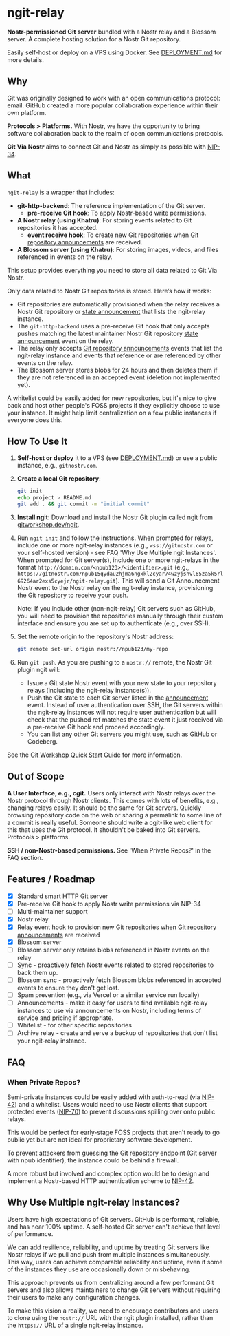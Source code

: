 # ngit-relay

**Nostr-permissioned Git server** bundled with a Nostr relay and a Blossom server. A complete hosting solution for a Nostr Git repository.

Easily self-host or deploy on a VPS using Docker. See [DEPLOYMENT.md](DEPLOYMENT.md) for more details.

## Why

Git was originally designed to work with an open communications protocol: email. GitHub created a more popular collaboration experience within their own platform.

**Protocols > Platforms.** With Nostr, we have the opportunity to bring software collaboration back to the realm of open communications protocols.

**Git Via Nostr** aims to connect Git and Nostr as simply as possible with [NIP-34](https://nips.nostr.com/34).

## What

`ngit-relay` is a wrapper that includes:

- **git-http-backend**: The reference implementation of the Git server.
  - **pre-receive Git hook**: To apply Nostr-based write permissions.
- **A Nostr relay (using Khatru)**: For storing events related to Git repositories it has accepted.
  - **event receive hook**: To create new Git repositories when [Git repository announcements](https://nips.nostr.com/34#repository-announcements) are received.
- **A Blossom server (using Khatru)**: For storing images, videos, and files referenced in events on the relay.

This setup provides everything you need to store all data related to Git Via Nostr.

Only data related to Nostr Git repositories is stored. Here’s how it works:

- Git repositories are automatically provisioned when the relay receives a Nostr Git repository or [state announcement](https://nips.nostr.com/34#repository-state-announcements) that lists the ngit-relay instance.
- The `git-http-backend` uses a pre-receive Git hook that only accepts pushes matching the latest maintainer Nostr Git repository [state announcement](https://nips.nostr.com/34#repository-state-announcements) event on the relay.
- The relay only accepts [Git repository announcements](https://nips.nostr.com/34#repository-announcements) events that list the ngit-relay instance and events that reference or are referenced by other events on the relay.
- The Blossom server stores blobs for 24 hours and then deletes them if they are not referenced in an accepted event (deletion not implemented yet).

A whitelist could be easily added for new repositories, but it's nice to give back and host other people's FOSS projects if they explicitly choose to use your instance. It might help limit centralization on a few public instances if everyone does this.

## How To Use It

1. **Self-host or deploy** it to a VPS (see [DEPLOYMENT.md](DEPLOYMENT.md)) or use a public instance, e.g., `gitnostr.com`.

2. **Create a local Git repository**:

   ```bash
   git init
   echo project > README.md
   git add . && git commit -m "initial commit"
   ```

3. **Install ngit**: Download and install the Nostr Git plugin called ngit from [gitworkshop.dev/ngit](https://gitworkshop.dev/ngit).

4. Run `ngit init` and follow the instructions. When prompted for relays, include one or more ngit-relay instances (e.g., `wss://gitnostr.com` or your self-hosted version) - see FAQ 'Why Use Multiple ngit Instances'. When prompted for Git server(s), include one or more ngit-relays in the format `http://domain.com/<npub123>/<identifier>.git` (e.g., `https://gitnostr.com/npub15qydau2hjma6ngxkl2cyar74wzyjshvl65za5k5rl69264ar2exs5cyejr/ngit-relay.git`). This will send a Git Announcement Nostr event to the Nostr relay on the ngit-relay instance, provisioning the Git repository to receive your push.

   Note: If you include other (non-ngit-relay) Git servers such as GitHub, you will need to provision the repositories manually through their custom interface and ensure you are set up to authenticate (e.g., over SSH).

5. Set the remote origin to the repository's Nostr address:

   ```bash
   git remote set-url origin nostr://npub123/my-repo
   ```

6. Run `git push`. As you are pushing to a `nostr://` remote, the Nostr Git plugin ngit will:
   - Issue a Git state Nostr event with your new state to your repository relays (including the ngit-relay instance(s)).
   - Push the Git state to each Git server listed in the [announcement](https://nips.nostr.com/34#repository-announcements) event. Instead of user authentication over SSH, the Git servers within the ngit-relay instances will not require user authentication but will check that the pushed ref matches the state event it just received via a pre-receive Git hook and proceed accordingly.
   - You can list any other Git servers you might use, such as GitHub or Codeberg.

See the [Git Workshop Quick Start Guide](https://gitworkshop.dev/quick-start) for more information.

## Out of Scope

**A User Interface, e.g., cgit.** Users only interact with Nostr relays over the Nostr protocol through Nostr clients. This comes with lots of benefits, e.g., changing relays easily. It should be the same for Git servers. Quickly browsing repository code on the web or sharing a permalink to some line of a commit is really useful. Someone should write a cgit-like web client for this that uses the Git protocol. It shouldn't be baked into Git servers. Protocols > platforms.

**SSH / non-Nostr-based permissions.** See 'When Private Repos?' in the FAQ section.

## Features / Roadmap

- [x] Standard smart HTTP Git server
- [x] Pre-receive Git hook to apply Nostr write permissions via NIP-34
- [ ] Multi-maintainer support
- [x] Nostr relay
- [x] Relay event hook to provision new Git repositories when [Git repository announcements](https://nips.nostr.com/34#repository-announcements) are received
- [x] Blossom server
- [ ] Blossom server only retains blobs referenced in Nostr events on the relay
- [ ] Sync - proactively fetch Nostr events related to stored repositories to back them up.
- [ ] Blossom sync - proactively fetch Blossom blobs referenced in accepted events to ensure they don't get lost.
- [ ] Spam prevention (e.g., via Vercel or a similar service run locally)
- [ ] Announcements - make it easy for users to find available ngit-relay instances to use via announcements on Nostr, including terms of service and pricing if appropriate.
- [ ] Whitelist - for other specific repositories
- [ ] Archive relay - create and serve a backup of repositories that don't list your ngit-relay instance.

## FAQ

### When Private Repos?

Semi-private instances could be easily added with auth-to-read (via [NIP-42](https://nips.nostr.com/42)) and a whitelist. Users would need to use Nostr clients that support protected events ([NIP-70](https://nips.nostr.com/70)) to prevent discussions spilling over onto public relays.

This would be perfect for early-stage FOSS projects that aren't ready to go public yet but are not ideal for proprietary software development.

To prevent attackers from guessing the Git repository endpoint (Git server with npub identifier), the instance could be behind a firewall.

A more robust but involved and complex option would be to design and implement a Nostr-based HTTP authentication scheme to [NIP-42](https://nips.nostr.com/42).

## Why Use Multiple ngit-relay Instances?

Users have high expectations of Git servers. GitHub is performant, reliable, and has near 100% uptime. A self-hosted Git server can't achieve that level of performance.

We can add resilience, reliability, and uptime by treating Git servers like Nostr relays if we pull and push from multiple instances simultaneously. This way, users can achieve comparable reliability and uptime, even if some of the instances they use are occasionally down or misbehaving.

This approach prevents us from centralizing around a few performant Git servers and also allows maintainers to change Git servers without requiring their users to make any configuration changes.

To make this vision a reality, we need to encourage contributors and users to clone using the `nostr://` URL with the ngit plugin installed, rather than the `https://` URL of a single ngit-relay instance.

